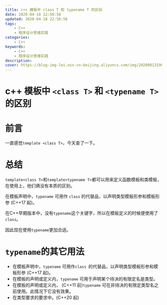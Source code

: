 ```yaml
---
title: c++ 模板中 class T 和 typename T 的区别
date: 2020-04-18 22:50:58
updated: 2020-04-18 22:50:58
tags:
	- C++
	- 程序设计思维实践
categories: 
	- C++
keywords:
	- C++
	- 程序设计思维实践
description: 
cover: https://blog-img-lei.oss-cn-beijing.aliyuncs.com/img/20200813190801.png
---
```


# c++ 模板中 `<class T>` 和 `<typename T>`的区别

# 前言

一直感觉`template <class T>`，今天查了一下。

# 总结

`template<class T>`和`template<typename T>`都可以用来定义函数模板和类模板，在使用上，他们俩没有本质的区别。

在模板声明中，`typename` 可用作 `class` 的代替品，以声明类型模板形参和模板形参 (C++17 起)。

在C++早期版本中，没有`typename`这个关键字，所以在模板定义的时候便使用了`class`。

因此现在使用`typename`更加合适。

# `typename`的其它用法

+ 在模板声明中，`typename` 可用作`class `的代替品，以声明类型模板形参和模板形参 (C++17 起)。
+ 在模板的声明或定义内，`typename` 可用于声明某个待决的有限定名是类型。
+ 在模板的声明或定义内， (C++11 前)`typename` 可在非待决的有限定类型名之前使用。此情况下它没有效果。
+ 在类型要求的要求中。(C++20 起)
